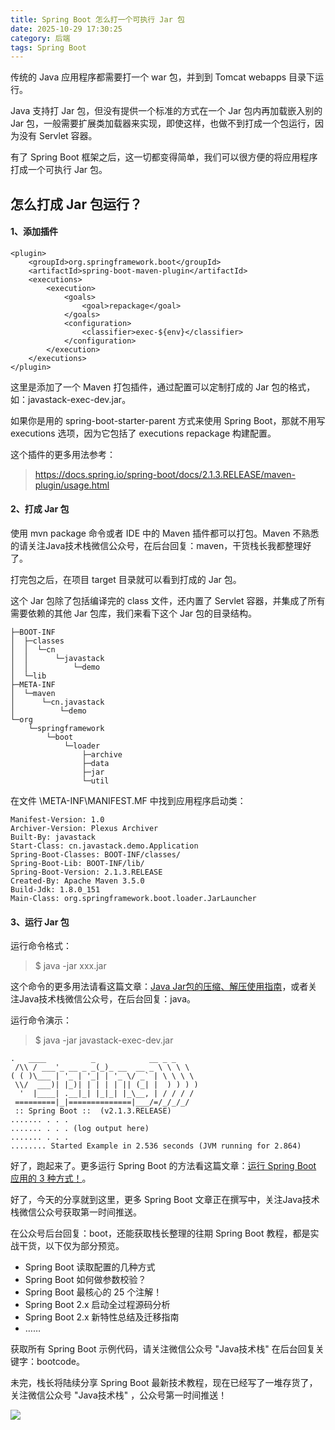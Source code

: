 ```yaml
---
title: Spring Boot 怎么打一个可执行 Jar 包
date: 2025-10-29 17:30:25
category: 后端
tags: Spring Boot
---
```


传统的 Java 应用程序都需要打一个 war 包，并到到 Tomcat webapps 目录下运行。

Java 支持打 Jar 包，但没有提供一个标准的方式在一个 Jar 包内再加载嵌入别的 Jar 包，一般需要扩展类加载器来实现，即使这样，也做不到打成一个包运行，因为没有 Servlet 容器。

有了 Spring Boot 框架之后，这一切都变得简单，我们可以很方便的将应用程序打成一个可执行 Jar 包。

## 怎么打成 Jar 包运行？

#### 1、添加插件

```
<plugin>
    <groupId>org.springframework.boot</groupId>
    <artifactId>spring-boot-maven-plugin</artifactId>
    <executions>
        <execution>
            <goals>
                <goal>repackage</goal>
            </goals>
            <configuration>
                <classifier>exec-${env}</classifier>
            </configuration>
        </execution>
    </executions>
</plugin>
```

这里是添加了一个 Maven 打包插件，通过配置可以定制打成的 Jar 包的格式，如：javastack-exec-dev.jar。

如果你是用的 spring-boot-starter-parent 方式来使用 Spring Boot，那就不用写 executions 选项，因为它包括了 executions repackage 构建配置。

这个插件的更多用法参考：

> https://docs.spring.io/spring-boot/docs/2.1.3.RELEASE/maven-plugin/usage.html

#### 2、打成 Jar 包

使用 mvn package 命令或者 IDE 中的 Maven 插件都可以打包。Maven 不熟悉的请关注Java技术栈微信公众号，在后台回复：maven，干货栈长我都整理好了。

打完包之后，在项目 target 目录就可以看到打成的 Jar 包。

这个 Jar 包除了包括编译完的 class 文件，还内置了 Servlet 容器，并集成了所有需要依赖的其他 Jar 包库，我们来看下这个 Jar 包的目录结构。

```
├─BOOT-INF
│  ├─classes
│  │  └─cn
│  │      └─javastack
│  │          └─demo
│  └─lib
├─META-INF
│  └─maven
│      └─cn.javastack
│          └─demo
└─org
    └─springframework
        └─boot
            └─loader
                ├─archive
                ├─data
                ├─jar
                └─util
```

在文件 \META-INF\MANIFEST.MF 中找到应用程序启动类：

```
Manifest-Version: 1.0
Archiver-Version: Plexus Archiver
Built-By: javastack
Start-Class: cn.javastack.demo.Application
Spring-Boot-Classes: BOOT-INF/classes/
Spring-Boot-Lib: BOOT-INF/lib/
Spring-Boot-Version: 2.1.3.RELEASE
Created-By: Apache Maven 3.5.0
Build-Jdk: 1.8.0_151
Main-Class: org.springframework.boot.loader.JarLauncher
```

#### 3、运行 Jar 包

运行命令格式：

> $ java -jar xxx.jar

这个命令的更多用法请看这篇文章：[Java Jar包的压缩、解压使用指南](https://mp.weixin.qq.com/s/7KkE5NRCqZti66-NjAiAEQ)，或者关注Java技术栈微信公众号，在后台回复：java。

运行命令演示：

> $ java -jar javastack-exec-dev.jar

```
.   ____          _            __ _ _
 /\\ / ___'_ __ _ _(_)_ __  __ _ \ \ \ \
( ( )\___ | '_ | '_| | '_ \/ _` | \ \ \ \
 \\/  ___)| |_)| | | | | || (_| |  ) ) ) )
  '  |____| .__|_| |_|_| |_\__, | / / / /
 =========|_|==============|___/=/_/_/_/
 :: Spring Boot ::  (v2.1.3.RELEASE)
....... . . .
....... . . . (log output here)
....... . . .
........ Started Example in 2.536 seconds (JVM running for 2.864)
```

好了，跑起来了。更多运行 Spring Boot 的方法看这篇文章：[运行 Spring Boot 应用的 3 种方式！](https://mp.weixin.qq.com/s/lZsQnvlR38TLuV--D3F7Ag)。

好了，今天的分享就到这里，更多 Spring Boot 文章正在撰写中，关注Java技术栈微信公众号获取第一时间推送。

在公众号后台回复：boot，还能获取栈长整理的往期 Spring Boot 教程，都是实战干货，以下仅为部分预览。

- Spring Boot 读取配置的几种方式
- Spring Boot 如何做参数校验？
- Spring Boot 最核心的 25 个注解！
- Spring Boot 2.x 启动全过程源码分析
- Spring Boot 2.x 新特性总结及迁移指南
- ……

获取所有 Spring Boot 示例代码，请关注微信公众号 "Java技术栈" 在后台回复关键字：bootcode。

未完，栈长将陆续分享 Spring Boot 最新技术教程，现在已经写了一堆存货了，关注微信公众号 "Java技术栈" ，公众号第一时间推送！

![](http://img.javastack.cn/wx_search_javastack.png)